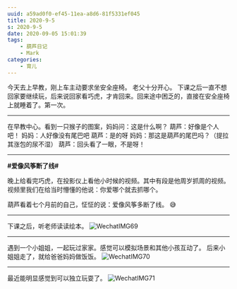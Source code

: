 ```yaml
---
uuid: a59ad0f0-ef45-11ea-a8d6-81f5331ef045
title: 2020-9-5
s: 2020-9-5
date: 2020-09-05 15:01:39
tags:
	- 葫芦日记
	- Mark
categories:
	- 育儿
---
```




今天去上早教，刚上车主动要求坐安全座椅。 老父十分开心。
下课之后一直不想回家要继续玩，后来说回家看巧虎，才肯回来。回来途中困乏的，直接在安全座椅上就睡着了。第一次。

---



在早教中心。看到一只猴子的图案，妈妈问：这是什么啊？
葫芦：好像是个人吧！
妈妈：人好像没有尾巴吧
葫芦：是的呀
妈妈：那这是葫芦的尾巴吗？（提拉其涨包的尿不湿）
葫芦：回头看了一眼，不是呀！

---



**\#爱像风筝断了线\#**

晚上给看完巧虎，在投影仪上看他小时候的视频。其中有段是他周岁抓周的视频。视频里我们在给当时懵懂的他说：你爱哪个就去抓哪个。

葫芦看着七个月前的自己，怔怔的说：爱像风筝多断了线。 😅

<!-- more -->

---



下课之后，听老师读读绘本。
![WechatIMG69](https://blog-assets.liupei.xin/assets/2020-9-5/WechatIMG69.jpg-public)

----



遇到一个小姐姐，一起玩过家家。感觉可以模拟场景和其他小孩互动了。
后来小姐姐走了，就给爸爸妈妈做饭饭。
![WechatIMG70](https://blog-assets.liupei.xin/assets/2020-9-5/WechatIMG70.jpg-public)

---



最近能明显感觉到可以独立玩耍了。
![WechatIMG71](https://blog-assets.liupei.xin/assets/2020-9-5/WechatIMG71.jpg-public)
